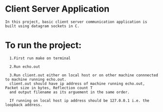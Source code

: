 # Client Server Application

	In this project, basic client server communication application is built using datagram sockets in C.

# To run the project:

      1.First run make on terminal
      
      2.Run echo.out
      
      3.Run client.out either on local host or on other machine connnected to machine running echo.out.
      client.out should have ip address of machine running echo.out, Packet size in bytes, Reflection count T 
      and output filename as its arguement in the same order.
      
      If running on local host ip address should be 127.0.0.1 i.e. the loopback address.

